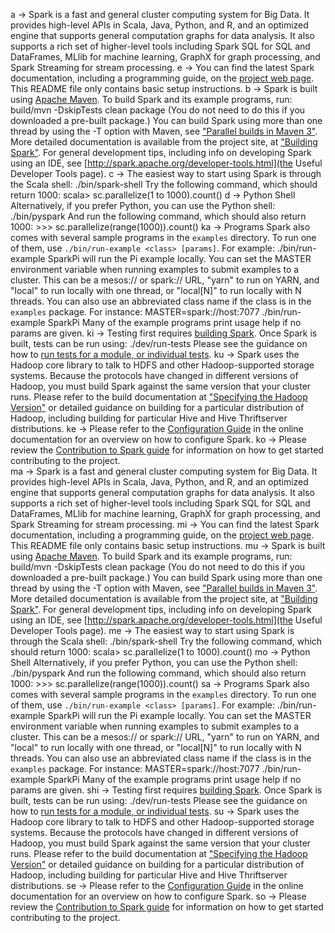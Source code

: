 a -> Spark is a fast and general cluster computing system for Big Data. It provides high-level APIs in Scala, Java, Python, and R, and an optimized engine that supports general computation graphs for data analysis. It also supports a rich set of higher-level tools including Spark SQL for SQL and DataFrames, MLlib for machine learning, GraphX for graph processing, and Spark Streaming for stream processing.
e -> You can find the latest Spark documentation, including a programming guide, on the [project web page](http://spark.apache.org/documentation.html). This README file only contains basic setup instructions. 
b -> Spark is built using [Apache Maven](http://maven.apache.org/). To build Spark and its example programs, run:     build/mvn -DskipTests clean package (You do not need to do this if you downloaded a pre-built package.) You can build Spark using more than one thread by using the -T option with Maven, see ["Parallel builds in Maven 3"](https://cwiki.apache.org/confluence/display/MAVEN/Parallel+builds+in+Maven+3). More detailed documentation is available from the project site, at ["Building Spark"](http://spark.apache.org/docs/latest/building-spark.html). For general development tips, including info on developing Spark using an IDE, see [http://spark.apache.org/developer-tools.html](the Useful Developer Tools page).
c -> The easiest way to start using Spark is through the Scala shell:     ./bin/spark-shell Try the following command, which should return 1000:     scala> sc.parallelize(1 to 1000).count() 
d -> Python Shell Alternatively, if you prefer Python, you can use the Python shell:     ./bin/pyspark And run the following command, which should also return 1000:     >>> sc.parallelize(range(1000)).count() 
ka -> Programs Spark also comes with several sample programs in the `examples` directory. To run one of them, use `./bin/run-example <class> [params]`. For example:     ./bin/run-example SparkPi will run the Pi example locally. You can set the MASTER environment variable when running examples to submit examples to a cluster. This can be a mesos:// or spark:// URL, "yarn" to run on YARN, and "local" to run locally with one thread, or "local[N]" to run locally with N threads. You can also use an abbreviated class name if the class is in the `examples` package. For instance:     MASTER=spark://host:7077 ./bin/run-example SparkPi Many of the example programs print usage help if no params are given.
ki -> Testing first requires [building Spark](#building-spark). Once Spark is built, tests can be run using:    ./dev/run-tests Please see the guidance on how to [run tests for a module, or individual tests](http://spark.apache.org/developer-tools.html#individual-tests). 
ku -> Spark uses the Hadoop core library to talk to HDFS and other Hadoop-supported storage systems. Because the protocols have changed in different versions of Hadoop, you must build Spark against the same version that your cluster runs. Please refer to the build documentation at ["Specifying the Hadoop Version"](http://spark.apache.org/docs/latest/building-spark.html#specifying-the-hadoop-version)   or detailed guidance on building for a particular distribution of Hadoop, including building for particular Hive and Hive Thriftserver distributions. 
ke -> Please refer to the [Configuration Guide](http://spark.apache.org/docs/latest/configuration.html) in the online documentation for an overview on how to configure Spark. 
ko -> Please review the [Contribution to Spark guide](http://spark.apache.org/contributing.html) for information on how to get started contributing to the project.  
ma -> Spark is a fast and general cluster computing system for Big Data. It provides high-level APIs in Scala, Java, Python, and R, and an optimized engine that supports general computation graphs for data analysis. It also supports a rich set of higher-level tools including Spark SQL for SQL and DataFrames, MLlib for machine learning, GraphX for graph processing, and Spark Streaming for stream processing.
mi -> You can find the latest Spark documentation, including a programming guide, on the [project web page](http://spark.apache.org/documentation.html). This README file only contains basic setup instructions. 
mu -> Spark is built using [Apache Maven](http://maven.apache.org/). To build Spark and its example programs, run:     build/mvn -DskipTests clean package (You do not need to do this if you downloaded a pre-built package.) You can build Spark using more than one thread by using the -T option with Maven, see ["Parallel builds in Maven 3"](https://cwiki.apache.org/confluence/display/MAVEN/Parallel+builds+in+Maven+3). More detailed documentation is available from the project site, at ["Building Spark"](http://spark.apache.org/docs/latest/building-spark.html). For general development tips, including info on developing Spark using an IDE, see [http://spark.apache.org/developer-tools.html](the Useful Developer Tools page).
me -> The easiest way to start using Spark is through the Scala shell:     ./bin/spark-shell Try the following command, which should return 1000:     scala> sc.parallelize(1 to 1000).count() 
mo -> Python Shell Alternatively, if you prefer Python, you can use the Python shell:     ./bin/pyspark And run the following command, which should also return 1000:     >>> sc.parallelize(range(1000)).count() 
sa -> Programs Spark also comes with several sample programs in the `examples` directory. To run one of them, use `./bin/run-example <class> [params]`. For example:     ./bin/run-example SparkPi will run the Pi example locally. You can set the MASTER environment variable when running examples to submit examples to a cluster. This can be a mesos:// or spark:// URL, "yarn" to run on YARN, and "local" to run locally with one thread, or "local[N]" to run locally with N threads. You can also use an abbreviated class name if the class is in the `examples` package. For instance:     MASTER=spark://host:7077 ./bin/run-example SparkPi Many of the example programs print usage help if no params are given.
shi -> Testing first requires [building Spark](#building-spark). Once Spark is built, tests can be run using:    ./dev/run-tests Please see the guidance on how to [run tests for a module, or individual tests](http://spark.apache.org/developer-tools.html#individual-tests). 
su -> Spark uses the Hadoop core library to talk to HDFS and other Hadoop-supported storage systems. Because the protocols have changed in different versions of Hadoop, you must build Spark against the same version that your cluster runs. Please refer to the build documentation at ["Specifying the Hadoop Version"](http://spark.apache.org/docs/latest/building-spark.html#specifying-the-hadoop-version)   or detailed guidance on building for a particular distribution of Hadoop, including building for particular Hive and Hive Thriftserver distributions. 
se -> Please refer to the [Configuration Guide](http://spark.apache.org/docs/latest/configuration.html) in the online documentation for an overview on how to configure Spark. 
so -> Please review the [Contribution to Spark guide](http://spark.apache.org/contributing.html) for information on how to get started contributing to the project.    